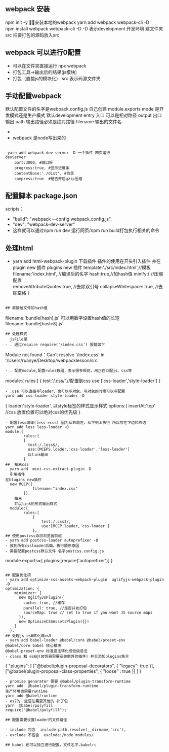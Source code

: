## webpack 安装 
npm init -y
安装本地的webpack 
yarn add webpack webpack-cli -D  
npm install webpack webpack-cli -D
-D 表示development  开发环境 
建文件夹 src 
把要打包的源码放入src
## webpack 可以进行0配置
- 可以在文件夹直接运行 npx webpack 
- 打包工具->输出后的结果(js模块)
- 打包（直接js的模块化）
  src 表示码源文件夹
## 手动配置webpack 
  默认配置文件的名字是webpack.config.js 自己创建
  module.exports
  mode  是开发模式还是生产模式 默认development
  entry 入口 可以是相对路径
  output 出口输出
    path 输出路径必须是绝对路径
    filename 输出的文件名

- 
- webpack 是node写出来的 
```

-yarn add webpack-dev-server -D 一个插件 网页运行
devServer
    port:3000, #端口好
    progress:true, #显示进度条
    contentBase:'./dist', #目录
    compress:true  #是否开启gzip压缩
```

## 配置脚本 package.json 
scripts：
  - "build": "webpack --config webpack.config.js",
  - "dev": "webpack-dev-server"
- 这样就可以通过npm run dev 运行网页/npm run build打包执行相关的命令

## 处理html 
-  yarn add  html-webpack-plugin 下载插件
  插件的使用在开头引入插件 并在plugin new 插件
plugins
  new 插件
    template:'./src/index.html',//模板
    filename:'index.html', //编译后的名字
    hash:true,//加hash值 
    minify:{ //压缩配置   
        removeAttributeQuotes:true, //去除双引号
        collapseWhitespace: true,  //去除空格
        }
```

## 直接给文件加hash值 
```
filename:'bundle[hash].js'
可以用数字设置hash值的长短 
filename:'bundle[hash:8].js'
```
## 处理样式
  jsFile里
- . 通过require require('/index.css') 报错如下 

```
Module not found：Can't resolve '/index.css' in '/Users/ruanye/Desktop/webpacklesson/src

```
- . 配置module,配置rules数组，表示很多规则，用正在匹配js、css等

```
module:{
  rules:[
    {
        test:'/\.css/',//配置到css
        use:['css-loader','style-loader']
    }
```
- .use 可以直接写loader，也可以写对象，写对象的时候可以写配置
yard add css-loader style-loader -D
```
 {
   loader:'style-loader', 以style标签的样式显示样式
    options:{
     insertAt:'top'  //css 放置位置可以绝对css的优先级
  }
```
- 配置less编译(less->css) 因为从右向左，从下到上执行 所以写在下边和右边
yarn add less less-loader -D
module:{
		rules:[
        {
          test:/.less$/,
          use:[MCEPS.loader,'css-loader','less-loader']
          以link输出
        }
##  抽离css 
- yarn add  mini-css-extract-plugin -D
  引用插件
在blugins new插件
  new MCEP({
			filename:"index.css"
		}),
    抽离
    并以link的形式输出样式
  module:{
		rules:[
			{
				test:/.css$/,
				use:[MCEP.loader,'css-loader']
			},
## 使用postcss添加浏览器前缀 
- yarn add postcss-loader autoprefixer -D 
- 放到所有cssloader后面，执行顺序原因
- 需要配置postcss默认文件 名字postcss.config.js
```
module.exports={
    plugins:[require('autoprefixer')]
}
```

## 配置优化项
- yarn add optimize-css-assets-webpack-plugin  uglifyjs-webpack-plugin -D 
optimization: {
    minimizer: [
      new UglifyJsPlugin({
        cache: true, //缓存 
        parallel: true, //是否并发打包
        sourceMap: true // set to true if you want JS source maps
      }),
      new OptimizeCSSAssetsPlugin({})
    ]
  },
## 处理js es6转化成es5
- yarn add babel-loader @babel/core @babel/preset-env
@babel/core babel 核心模块
@babel-preset-env 标准语法转化成低级语法
- class 和 es6@(装饰器需要安装额外的插件) 并且添加plugins集合
```
{
  "plugins": [
    ["@babel/plugin-proposal-decorators", { "legacy": true }],
    ["@babel/plugin-proposal-class-properties", { "loose" : true }]
  ]
}
``` 
- promise genarater 需要 @babel/plugin-transform-runtime
yarn add  @babel/plugin-transform-runtime 
生产环境也需要runtime 
yarn add @babel/runtime 
- es7的一些语法需要其他的 补丁包 
yarn  @babel/polyfill
require("@babel/polyfill");

## 配置需要设置loader的文件路径  

- include 包含  include:path.resolve(__dirname,'src'), 
- exclude 不包含  exclude:/node_modules/

## babel 也可以独立进行配置，文件名字.babelrc











